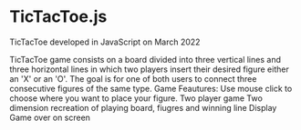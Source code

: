 # TicTacToe.js
TicTacToe developed in JavaScript on March 2022


TicTacToe game consists on a board divided into three vertical lines and three horizontal lines in which two players insert their desired figure either an 'X' or an 'O'. The goal is for one of both users to connect three consecutive figures of the same type. 
Game Feautures:
Use mouse click to choose where you want to place your figure. 
Two player game 
Two dimension recreation of playing board, fiugres and winning line
Display Game over on screen
